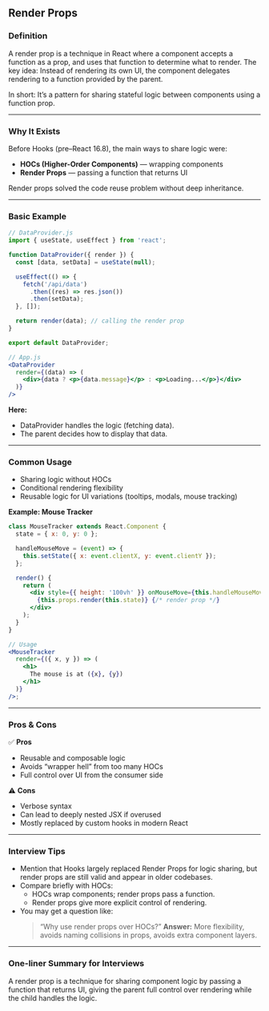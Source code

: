 ## Render Props

### Definition

A render prop is a technique in React where a component accepts a function as a prop, and uses that function to determine what to render.
The key idea: Instead of rendering its own UI, the component delegates rendering to a function provided by the parent.

In short: It’s a pattern for sharing stateful logic between components using a function prop.

---

### Why It Exists

Before Hooks (pre–React 16.8), the main ways to share logic were:

- **HOCs (Higher-Order Components)** — wrapping components
- **Render Props** — passing a function that returns UI

Render props solved the code reuse problem without deep inheritance.

---

### Basic Example

```jsx
// DataProvider.js
import { useState, useEffect } from 'react';

function DataProvider({ render }) {
  const [data, setData] = useState(null);

  useEffect(() => {
    fetch('/api/data')
      .then((res) => res.json())
      .then(setData);
  }, []);

  return render(data); // calling the render prop
}

export default DataProvider;
```

```jsx
// App.js
<DataProvider
  render={(data) => (
    <div>{data ? <p>{data.message}</p> : <p>Loading...</p>}</div>
  )}
/>
```

**Here:**

- DataProvider handles the logic (fetching data).
- The parent decides how to display that data.

---

### Common Usage

- Sharing logic without HOCs
- Conditional rendering flexibility
- Reusable logic for UI variations (tooltips, modals, mouse tracking)

**Example: Mouse Tracker**

```jsx
class MouseTracker extends React.Component {
  state = { x: 0, y: 0 };

  handleMouseMove = (event) => {
    this.setState({ x: event.clientX, y: event.clientY });
  };

  render() {
    return (
      <div style={{ height: '100vh' }} onMouseMove={this.handleMouseMove}>
        {this.props.render(this.state)} {/* render prop */}
      </div>
    );
  }
}

// Usage
<MouseTracker
  render={({ x, y }) => (
    <h1>
      The mouse is at ({x}, {y})
    </h1>
  )}
/>;
```

---

### Pros & Cons

✅ **Pros**

- Reusable and composable logic
- Avoids “wrapper hell” from too many HOCs
- Full control over UI from the consumer side

⚠️ **Cons**

- Verbose syntax
- Can lead to deeply nested JSX if overused
- Mostly replaced by custom hooks in modern React

---

### Interview Tips

- Mention that Hooks largely replaced Render Props for logic sharing, but render props are still valid and appear in older codebases.
- Compare briefly with HOCs:
  - HOCs wrap components; render props pass a function.
  - Render props give more explicit control of rendering.
- You may get a question like:
  > “Why use render props over HOCs?”
  > **Answer:** More flexibility, avoids naming collisions in props, avoids extra component layers.

---

### One-liner Summary for Interviews

A render prop is a technique for sharing component logic by passing a function that returns UI, giving the parent full control over rendering while the child handles the logic.
